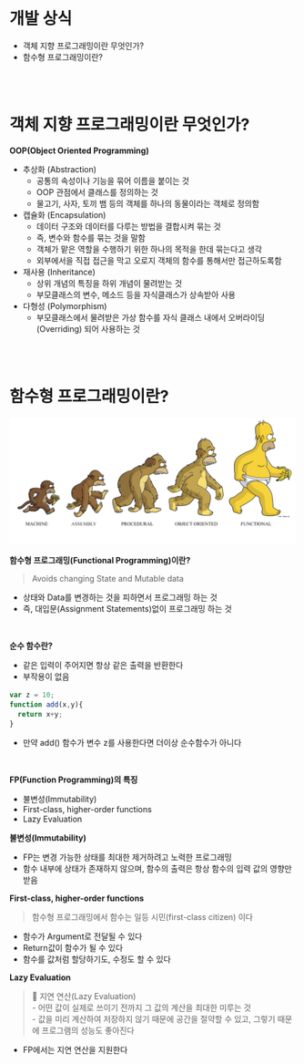 # 개발 상식
- 객체 지향 프로그래밍이란 무엇인가?
- 함수형 프로그래밍이란?

<br><br>

# 객체 지향 프로그래밍이란 무엇인가?

**OOP(Object Oriented Programming)**
- 추상화 (Abstraction)
  - 공통의 속성이나 기능을 묶어 이름을 붙이는 것
  - OOP 관점에서 클래스를 정의하는 것
  - 물고기, 사자, 토끼 뱀 등의 객체를 하나의 동물이라는 객체로 정의함
- 캡슐화 (Encapsulation)
  - 데이터 구조와 데이터를 다루는 방법을 결합시켜 묶는 것
  - 즉, 변수와 함수를 묶는 것을 말함
  - 객체가 맡은 역할을 수행하기 위한 하나의 목적을 한데 묶는다고 생각
  - 외부에서을 직접 접근을 막고 오로지 객체의 함수를 통해서만 접근하도록함
- 재사용 (Inheritance)
  - 상위 개념의 특징을 하위 개념이 물려받는 것
  - 부모클래스의 변수, 메소드 등을 자식클래스가 상속받아 사용
- 다형성 (Polymorphism)
  - 부모클래스에서 물려받은 가상 함수를 자식 클래스 내에서 오버라이딩(Overriding) 되어 사용하는 것


<br><br>


# 함수형 프로그래밍이란?

![FM](../assets/images/FP.png)

**함수형 프로그래밍(Functional Programming)이란?**

> Avoids changing State and Mutable data

- 상태와 Data를 변경하는 것을 피하면서 프로그래밍 하는 것
- 즉, 대입문(Assignment Statements)없이 프로그래밍 하는 것


<br>

**순수 함수란?**

- 같은 입력이 주어지면 항상 같은 출력을 반환한다
- 부작용이 없음

~~~javascript
var z = 10;
function add(x,y){
  return x+y;
}
~~~

- 만약 add() 함수가 변수 z를 사용한다면 더이상 순수함수가 아니다

<br>

**FP(Function Programming)의 특징**

- 불변성(Immutability)
- First-class, higher-order functions
- Lazy Evaluation

**불변성(Immutability)**
- FP는 변경 가능한 상태를 최대한 제거하려고 노력한 프로그래밍
- 함수 내부에 상태가 존재하지 않으며, 함수의 출력은 항상 함수의 입력 값의 영향만 받음

**First-class, higher-order functions**

> 함수형 프로그래밍에서 함수는 일등 시민(first-class citizen) 이다

- 함수가 Argument로 전달될 수 있다
- Return값이 함수가 될 수 있다
- 함수를 값처럼 할당하기도, 수정도 할 수 있다

**Lazy Evaluation**

> 📛 지연 연산(Lazy Evaluation)<br>
\- 어떤 값이 실제로 쓰이기 전까지 그 값의 계산을 최대한 미루는 것<br>
\- 값을 미리 계산하여 저장하지 않기 때문에 공간을 절약할 수 있고, 그렇기 때문에 프로그램의 성능도 좋아진다

- FP에서는 지연 연산을 지원한다
